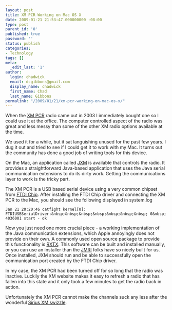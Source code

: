 ```yaml
---
layout: post
title: XM PCR Working on Mac OS X
date: 2009-01-21 21:53:47.000000000 -08:00
type: post
parent_id: '0'
published: true
password: ''
status: publish
categories:
- Technology
tags: []
meta:
  _edit_last: '1'
author:
  login: chadwick
  email: dcgibbons@gmail.com
  display_name: chadwick
  first_name: Chad
  last_name: Gibbons
permalink: "/2009/01/21/xm-pcr-working-on-mac-os-x/"
---
```

When the [XM PCR](http://en.wikipedia.org/wiki/XM_PCR) radio came out in 2003 I immediately bought one so I could use it at the office. The computer controlled aspect of the radio was great and less messy than some of the other XM radio options available at the time.

We used it for a while, but it sat languishing unused for the past few years. I dug it out and tried to see if I could get it to work with my Mac. It turns out the community has done a good job of writing tools for this device.

On the Mac, an application called [JXM](http://javaxm.sourceforge.net/) is available that controls the radio. It provides a straightforward Java-based application that uses the Java serial communication extensions to do its dirty work. Getting the communications layer to work is the tricky part.

The XM PCR is a USB based serial device using a very common chipset from [FTDI Chip](http://www.ftdichip.com/Drivers/VCP.htm). After installing the FTDI Chip driver and connecting the XM PCR to the Mac, you should see the following displayed in system.log

```
Jan 21 20:20:46 catfight kernel[0]: FTDIUSBSerialDriver:&nbsp;&nbsp;&nbsp;&nbsp;&nbsp;&nbsp;&nbsp; 0&nbsp; 4036001 start - ok
```

Now you just need one more crucial piece - a working implementation of the Java communication extensions, which Apple annoyingly does not provide on their own. A commonly used open source package to provide this functionality is [RXTX](http://rxtx.qbang.org/wiki/index.php/Main_Page). This software can be built and installed manually, or you can use an installer than the [JMRI](http://jmri.sourceforge.net/install/MacOSX.html) folks have so nicely built for us. Once installed, JXM should run and be able to successfully open the communication port created by the FTDI Chip driver.

In my case, the XM PCR had been turned off for so long that the radio was inactive. Luckily the XM website makes it easy to refresh a radio that has fallen into this state and it only took a few minutes to get the radio back in action.

Unfortunately the XM PCR cannot make the channels suck any less after the wonderful [Sirius XM swizzle](http://xmradio.com/onxm/lineup.xmc).

